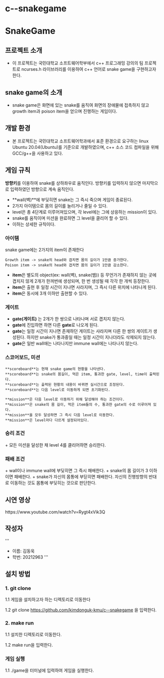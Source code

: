 # c--snakegame

<h1>SnakeGame</h1>
<h2> 프로젝트 소개</h2>   

  + 이 프로젝트는 국민대학교 소프트웨어학부에서 c++ 프로그래밍 강의의 팀 프로젝트로 ncurses.h 라이브러리를 이용하여 c++ 언어로 snake game을 구현하고자 한다.

<h2> snake game의 소개</h2>

  + snake game은 화면에 있는 snake를 움직여 화면의 장애물에 접촉하지 않고 growth item과 poison item을 얻으며 진행하는 게임이다.

<h2> 개발 환경 </h2>

  + 본 프로젝트는 국민대학교 소프트웨어학과에서 표준 환경으로 요구하는 linux Ubuntu 20.04(Ubuntu)를 기준으로 개발하였으며, c++ 소스 코드 컴파일을 위해 GCC/g++을 사용하고 있다.

<h2> 게임 규칙 </h2>

**방향키**를 이용하여 snake를 상하좌우로 움직인다. 방향키를 입력하지 않으면 마지막으로 입력하였던 방향으로 계속 움직인다.

  + **wall(벽)**에 부딪히면 snake는 그 즉시 죽으며 게임이 종료된다.
  + 2가지 아이템으로 몸의 길이를 늘리거나 줄일 수 있다.
  + level은 총 4단계로 이루어져있으며, 각 level에는 그에 상응하는 mission이 있다.
  + snake를 움직이며 미션을 완료하면 그 level을 클리어 할 수 있다.
  + 이하는 상세한 규칙이다.

<h3> 아이템 </h3>

snake game에는 2가지의 item이 존재한다

```
Growth item -> snake의 head와 겹치면 몸의 길이가 1만큼 증가한다.
Poison item -> snake의 head와 겹치면 몸의 길이가 1만큼 감소한다.
```  

  + **item**은 별도의 object(ex: wall(벽), snake(뱀)) 등 무언가가 존재하지 않는 곳에 겹치지 않게 2개가 한꺼번에 생성되며, 한 번 생성될 때 각각 한 개씩 등장한다.
  + **item**은 출현 후 일정 시간이 지나면 사라지며, 그 즉시 다른 위치에 나타나게 된다.
  + **item**은 동시에 3개 이하만 출현할 수 있다. 

<h3> 게이트 </h3>

  + **gate(게이트)** 는 2개가 한 쌍으로 나타나며 서로 겹치지 않는다.
  + **gate**에 진입하면 하면 다른 **gate**로 나오게 된다.
  + **gate**는 일정 시간이 지나면 존재하던 게이트는 사라지며 다른 한 쌍의 게이트가 생성된다. 하지만 snake가 통과중일 때는 일정 시간이 지나더라도 삭제되지 않는다.
  + **gate**은 일반 wall애는 나타나지만 immune wall에는 나타나지 않는다.

<h3> 스코어보드, 미션 </h3>

```
**scoreboard**는 현재 snake game의 현황을 나타낸다.
**scoreboard**는 snake의 몸길이, 먹은 item, 통과한 gate, level, time이 출력된다.
**scoreboard**는 출력된 현황의 내용이 바뀌면 실시간으로 조정된다.
**scoreboard**는 다음 level로 이동하게 되면 초기화된다.
```
```
**mission**은 다음 level로 이동하기 위해 달성해야 하는 조건이다.
**mission**은 snake의 몸 길이, 먹은 item들의 수, 통과한 gate의 수로 이루어져 있다.
**mission**을 모두 달성하면 그 즉시 다음 level로 이동한다.
**mission**은 level마다 다르게 설정되어있다.
```

<h3> 승리 조건 </h3>
  + 모든 미션을 달성한 채 level 4를 클리어하면 승리한다.

<h3> 패배 조건 </h3>
   + wall이나 immune wall에 부딪히면 그 즉시 패배한다.
   + snake의 몸 길이가 3 이하이면 패배한다.
   + snake가 자신의 몸통에 부딛히면 패배한다. 자신의 진행방향의 반대로 이동하는 것도 몸통에 부딪히는 것으로 판단한다.

<h2> 시연 영상 </h2>
https://www.youtube.com/watch?v=Rygt4xVik3Q

<h2> 작성자 </h2>

'''
  + 이름: 김동욱
  + 학번: 20212963
'''

<h2> 설치 방법 </h2>

<h3> 1. git clone </h3>
1.1 게임을 설치하고자 하는 디렉토리로 이동한다

1.2 git clone https://github.com/kimdonguk-kmu/c--snakegame
을 입력한다.

<h3> 2. make run </h3>
1.1 설치한 디렉토리로 이동한다.

1.2 make run을 입력한다.

<h3> 게임 실행 </h3>
1.1 ./game을 터미널에 입력하여 게임을 실행한다.
